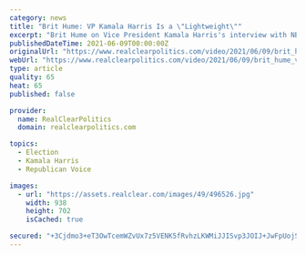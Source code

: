 ```yaml
---
category: news
title: "Brit Hume: VP Kamala Harris Is a \"Lightweight\""
excerpt: "Brit Hume on Vice President Kamala Harris's interview with NBC's Lester Holt: \"The suspicion grows, I think, what we have here is a woman who is a lightweight, and she's useful for a purpose like this."
publishedDateTime: 2021-06-09T00:00:00Z
originalUrl: "https://www.realclearpolitics.com/video/2021/06/09/brit_hume_vp_kamala_harris_is_a_lightweight.html#!"
webUrl: "https://www.realclearpolitics.com/video/2021/06/09/brit_hume_vp_kamala_harris_is_a_lightweight.html#!"
type: article
quality: 65
heat: 65
published: false

provider:
  name: RealClearPolitics
  domain: realclearpolitics.com

topics:
  - Election
  - Kamala Harris
  - Republican Voice

images:
  - url: "https://assets.realclear.com/images/49/496526.jpg"
    width: 938
    height: 702
    isCached: true

secured: "+3Cjdmo3+eT3OwTcemWZvUx7z5VENK5fRvhzLKWMiJJISvp3JOIJ+JwFpUojSY3w3ahvBMSRwh+kQKwvHdb2PhB7ArllssQjTh5LDUncLWcEl/e5eL49bx1lvPg1W8OOGUW9LSunPH4SEPBYnr/Q7YdHsDXWGjKljKctfWIKWumQ3Isd7vvxtM4tPQrfVnX+8Vgsdq1o0ENW05c1Db6CdO6scpIDHTLR6Huft8H+SA5rmxPxraq4zfce74iCj3p6M7Jl9xalWRMx8g3Bw4lJbFfKm6/OlUE58rylhVBUjeCR/4GDEUGowgUZf5yL6Sgg26dbL3UUekW48TCbUQ32NcMO2JmW4VS0w3IMdCz6vl0=;OCQx/CelW/75+xKioBbifg=="
---
```


